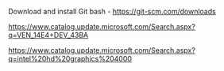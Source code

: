 Download and install Git bash - https://git-scm.com/downloads

https://www.catalog.update.microsoft.com/Search.aspx?q=VEN_14E4+DEV_43BA

https://www.catalog.update.microsoft.com/Search.aspx?q=intel%20hd%20graphics%204000
